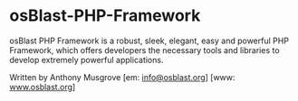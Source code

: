 osBlast-PHP-Framework
=====================

osBlast PHP Framework is a robust, sleek, elegant, easy and powerful PHP Framework, which offers developers the necessary
tools and libraries to develop extremely powerful applications.

Written by Anthony Musgrove [em: info@osblast.org] [www: www.osblast.org]
